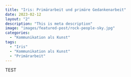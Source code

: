 ```yaml
---
title: "Iris: Primärarbeit und primäre Gedankenarbeit"
date: 2023-02-12
layout: "2"
description: "This is meta description"
image: "images/featured-post/rock-people-sky.jpg"
categories: 
  - "Kommunikation als Kunst"
tags:
  - "Iris"
  - "Kommunikation als Kunst"
  - "Primärarbeit"
---
```


TEST